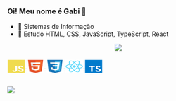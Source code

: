 ### Oi! Meu nome é Gabi 👋

- 🔭 Sistemas de Informação
- 🌱 Estudo HTML, CSS, JavaScript, TypeScript, React

<div align="center">
  <a href="https://github.com/gabifrancamr">
  <img height="180em" src="https://github-readme-stats.vercel.app/api/top-langs/?username=gabifrancamr&layout=compact&langs_count=7&theme=monokai"/>
</div>

<div style="display: inline_block"><br>
  <img align="center" alt="simbolo do Javascript" height="30" width="40" src="https://raw.githubusercontent.com/devicons/devicon/master/icons/javascript/javascript-plain.svg">
  <img align="center" alt="simbolo do HTML" height="30" width="40" src="https://raw.githubusercontent.com/devicons/devicon/master/icons/html5/html5-original.svg">
  <img align="center" alt="simbolo do CSS" height="30" width="40" src="https://raw.githubusercontent.com/devicons/devicon/master/icons/css3/css3-original.svg">
  <img align="center" alt="simbolo do React" height="30" width="40" src="https://raw.githubusercontent.com/devicons/devicon/master/icons/react/react-original.svg">
  <img align="center" alt="simbolo do CSS" height="30" width="40" src="https://raw.githubusercontent.com/devicons/devicon/master/icons/typescript/typescript-original.svg">
</div>

##
<div>
  <a href="https://www.linkedin.com/in/gabimoacha/" target="_blank"><img src="https://img.shields.io/badge/-LinkedIn-%230077B5?style=for-the-     badge&logo=linkedin&logoColor=white" target="_blank" /></a> 
 </div>

